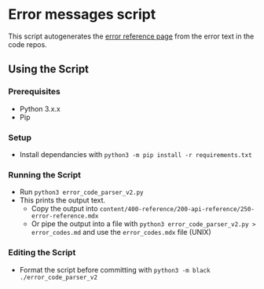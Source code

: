 # Error messages script

This script autogenerates the [error reference page](https://www.prisma.io/docs/reference/api-reference/error-reference) from the error text in the code repos.

## Using the Script

### Prerequisites

- Python 3.x.x
- Pip

### Setup

- Install dependancies with `python3 -m pip install -r requirements.txt`

### Running the Script

- Run `python3 error_code_parser_v2.py`
- This prints the output text.
  - Copy the output into `content/400-reference/200-api-reference/250-error-reference.mdx`
  - Or pipe the output into a file with `python3 error_code_parser_v2.py > error_codes.md` and use the `error_codes.mdx` file (UNIX)

### Editing the Script

- Format the script before committing with `python3 -m black ./error_code_parser_v2`
